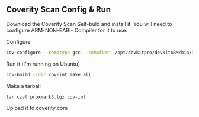 
## Coverity Scan Config & Run
Download the Coverity Scan Self-buld and install it.
You will need to configure  ARM-NON-EABI- Compiler for it to use:

 Configure

```sh
cov-configure --comptype gcc --compiler  /opt/devkitpro/devkitARM/bin/arm-none-eabi-gcc
```

Run it (I'm running on Ubuntu)

```sh
cov-build --dir cov-int make all
```

Make a tarball

```sh
tar czvf proxmark3.tgz cov-int
```

Upload it to coverity.com
